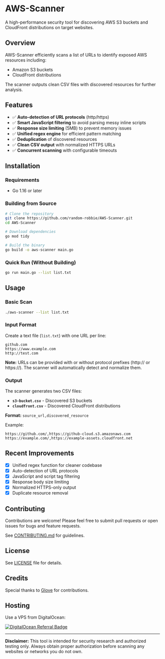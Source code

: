 # AWS-Scanner

A high-performance security tool for discovering AWS S3 buckets and CloudFront distributions on target websites.

## Overview

AWS-Scanner efficiently scans a list of URLs to identify exposed AWS resources including:
- Amazon S3 buckets
- CloudFront distributions

The scanner outputs clean CSV files with discovered resources for further analysis.

## Features

- ✅ **Auto-detection of URL protocols** (http/https)
- ✅ **Smart JavaScript filtering** to avoid parsing messy inline scripts
- ✅ **Response size limiting** (5MB) to prevent memory issues
- ✅ **Unified regex engine** for efficient pattern matching
- ✅ **Deduplication** of discovered resources
- ✅ **Clean CSV output** with normalized HTTPS URLs
- ✅ **Concurrent scanning** with configurable timeouts

## Installation

### Requirements
- Go 1.16 or later

### Building from Source

```bash
# Clone the repository
git clone https://github.com/random-robbie/AWS-Scanner.git
cd AWS-Scanner

# Download dependencies
go mod tidy

# Build the binary
go build -o aws-scanner main.go
```

### Quick Run (Without Building)

```bash
go run main.go --list list.txt
```

## Usage

### Basic Scan

```bash
./aws-scanner --list list.txt
```

### Input Format

Create a text file (`list.txt`) with one URL per line:

```
github.com
https://www.example.com
http://test.com
```

**Note:** URLs can be provided with or without protocol prefixes (http:// or https://). The scanner will automatically detect and normalize them.

### Output

The scanner generates two CSV files:

- **`s3-bucket.csv`** - Discovered S3 buckets
- **`cloudfront.csv`** - Discovered CloudFront distributions

**Format:** `source_url,discovered_resource`

Example:
```csv
https://github.com/,https://github-cloud.s3.amazonaws.com
https://example.com/,https://example-assets.cloudfront.net
```

## Recent Improvements

- [x] Unified regex function for cleaner codebase
- [x] Auto-detection of URL protocols
- [x] JavaScript and script tag filtering
- [x] Response body size limiting
- [x] Normalized HTTPS-only output
- [x] Duplicate resource removal

## Contributing

Contributions are welcome! Please feel free to submit pull requests or open issues for bugs and feature requests.

See [CONTRIBUTING.md](CONTRIBUTING.md) for guidelines.

## License

See [LICENSE](LICENSE) file for details.

## Credits

Special thanks to [Glove](https://github.com/Glove) for contributions.

## Hosting

Use a VPS from DigitalOcean:

[![DigitalOcean Referral Badge](https://web-platforms.sfo2.cdn.digitaloceanspaces.com/WWW/Badge%201.svg)](https://www.digitalocean.com/?refcode=e22bbff5f6f1&utm_campaign=Referral_Invite&utm_medium=Referral_Program&utm_source=badge)

---

**Disclaimer:** This tool is intended for security research and authorized testing only. Always obtain proper authorization before scanning any websites or networks you do not own.

